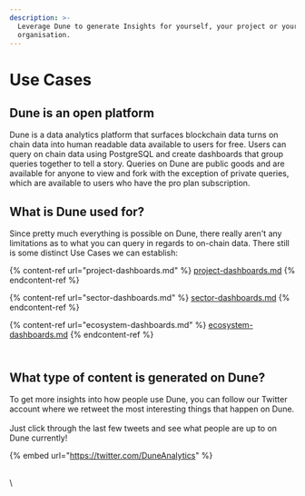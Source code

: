 ```yaml
---
description: >-
  Leverage Dune to generate Insights for yourself, your project or your
  organisation.
---
```


# Use Cases

## Dune is an open platform

Dune is a data analytics platform that surfaces blockchain data turns on chain data into human readable data available to users for free. Users can query on chain data using PostgreSQL and create dashboards that group queries together to tell a story. Queries on Dune are public goods and are available for anyone to view and fork with the exception of private queries, which are available to users who have the pro plan subscription.&#x20;



## **What is Dune used for?**

Since pretty much everything is possible on Dune, there really aren't any limitations as to what you can query in regards to on-chain data. There still is some distinct Use Cases we can establish:&#x20;

{% content-ref url="project-dashboards.md" %}
[project-dashboards.md](project-dashboards.md)
{% endcontent-ref %}

{% content-ref url="sector-dashboards.md" %}
[sector-dashboards.md](sector-dashboards.md)
{% endcontent-ref %}

{% content-ref url="ecosystem-dashboards.md" %}
[ecosystem-dashboards.md](ecosystem-dashboards.md)
{% endcontent-ref %}

\
What type of content is generated on Dune?
------------------------------------------

To get more insights into how people use Dune, you can follow our Twitter account where we retweet the most interesting things that happen on Dune.\
&#x20;\
Just click through the last few tweets and see what people are up to on Dune currently!

{% embed url="https://twitter.com/DuneAnalytics" %}



&#x20;



\
\
